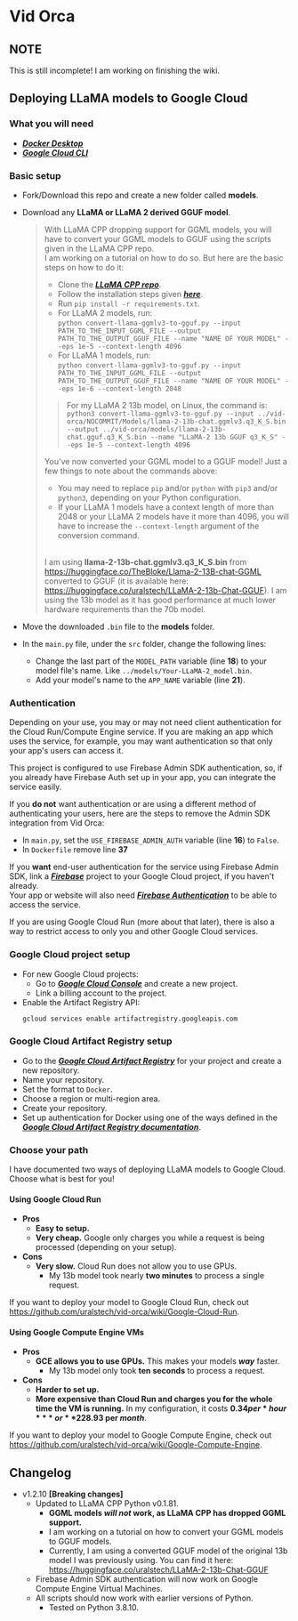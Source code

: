 # Vid Orca

## NOTE
This is still incomplete! I am working on finishing the wiki.

## Deploying LLaMA models to Google Cloud

### What you will need

* [***Docker Desktop***](https://www.docker.com/)
* [***Google Cloud CLI***](https://cloud.google.com/sdk/docs/install)

### Basic setup
* Fork/Download this repo and create a new folder called **models**.
* Download any **LLaMA or LLaMA 2 derived GGUF model**.
	
	> With LLaMA CPP dropping support for GGML models, you will have to convert your GGML models to GGUF using the scripts given in the LLaMA CPP repo.<br/>
	> I am working on a tutorial on how to do so. But here are the basic steps on how to do it:
	>  * Clone the [***LLaMA CPP repo***](https://github.com/ggerganov/llama.cpp).
	>  * Follow the installation steps given [***here***](https://github.com/ggerganov/llama.cpp#build). 
	>  * Run `pip install -r requirements.txt`.
	>  * For LLaMA 2 models, run:<br/>
	>	  `python convert-llama-ggmlv3-to-gguf.py --input PATH_TO_THE_INPUT_GGML_FILE --output PATH_TO_THE_OUTPUT_GGUF_FILE --name "NAME OF YOUR MODEL" --eps 1e-5 --context-length 4096`
	>  * For LLaMA 1 models, run:<br/>
	>	  `python convert-llama-ggmlv3-to-gguf.py --input PATH_TO_THE_INPUT_GGML_FILE --output PATH_TO_THE_OUTPUT_GGUF_FILE --name "NAME OF YOUR MODEL" --eps 1e-6 --context-length 2048`
	>  > For my LLaMA 2 13b model, on Linux, the command is:<br/>
	>  >  `python3 convert-llama-ggmlv3-to-gguf.py --input ../vid-orca/NOCOMMIT/Models/llama-2-13b-chat.ggmlv3.q3_K_S.bin --output ../vid-orca/models/llama-2-13b-chat.gguf.q3_K_S.bin --name "LLaMA-2 13b GGUF q3_K_S" --eps 1e-5 --context-length 4096`
	>
	> You've now converted your GGML model to a GGUF model! Just a few things to note about the commands above:
	>  * You may need to replace `pip` and/or `python` with `pip3` and/or `python3`, depending on your Python configuration.
	>  * If your LLaMA 1 models have a context length of more than 2048 or your LLaMA 2 models have it more than 4096, you will have to increase the `--context-length` argument of the conversion command. 
	> <br/><br/>
	>
	> I am using **llama-2-13b-chat.ggmlv3.q3_K_S.bin** from <https://huggingface.co/TheBloke/Llama-2-13B-chat-GGML> converted to GGUF (it is available here: <https://huggingface.co/uralstech/LLaMA-2-13b-Chat-GGUF>).
	> I am using the 13b model as it has good performance at much lower hardware requirements than the 70b model.

* Move the downloaded `.bin` file to the **models** folder.
* In the `main.py` file, under the `src` folder, change the following lines:
	* Change the last part of the `MODEL_PATH` variable (line **18**) to your model file's name. Like `../models/Your-LLaMA-2_model.bin`.
	* Add your model's name to the `APP_NAME` variable (line **21**).

### Authentication
Depending on your use, you may or may not need client authentication for the Cloud Run/Compute Engine service.
If you are making an app which uses the service, for example, you may want authentication so that only your app's users can access it.

This project is configured to use Firebase Admin SDK authentication, so, if you already have Firebase Auth set up in your app, you can integrate the service easily.

If you **do not** want authentication or are using a different method of authenticating your users, here are the steps to remove the Admin SDK integration from Vid Orca:
* In `main.py`, set the `USE_FIREBASE_ADMIN_AUTH` variable (line **16**) to `False`.
* In `Dockerfile` remove line **37**

If you **want** end-user authentication for the service using Firebase Admin SDK,
link a [***Firebase***](https://console.firebase.google.com/) project to your Google Cloud project, if you haven't already.<br/>
Your app or website will also need [***Firebase Authentication***](https://firebase.google.com/docs/auth/where-to-start) to be able to access the service.

If you are using Google Cloud Run (more about that later), there is also a way to restrict access to only you and other Google Cloud services.  

### Google Cloud project setup
* For new Google Cloud projects:
    * Go to [***Google Cloud Console***](https://console.cloud.google.com/) and create a new project.
    * Link a billing account to the project.
* Enable the Artifact Registry API:
    ```bash
    gcloud services enable artifactregistry.googleapis.com
    ```

### Google Cloud Artifact Registry setup

* Go to the [***Google Cloud Artifact Registry***](https://console.cloud.google.com/artifacts) for your project and create a new repository.
* Name your repository.
* Set the format to `Docker`.
* Choose a region or multi-region area.
* Create your repository.
* Set up authentication for Docker using one of the ways defined in the [***Google Cloud Artifact Registry documentation***](https://cloud.google.com/artifact-registry/docs/docker/authentication).

### Choose your path
I have documented two ways of deploying LLaMA models to Google Cloud. Choose what is best for you!

#### Using Google Cloud Run

* **Pros**
	* **Easy to setup.**
	* **Very cheap.** Google only charges you while a request is being processed (depending on your setup).
* **Cons**
	* **Very slow.** Cloud Run does not allow you to use GPUs.
		* My 13b model took nearly **two minutes** to process a single request.

If you want to deploy your model to Google Cloud Run, check out <https://github.com/uralstech/vid-orca/wiki/Google-Cloud-Run>.

#### Using Google Compute Engine VMs

* **Pros**
	* **GCE allows you to use GPUs.** This makes your models ***way*** faster.
		* My 13b model only took **ten seconds** to process a request.
* **Cons**
	* **Harder to set up.**
	* **More expensive than Cloud Run and charges you for the whole time the VM is running.** In my configuration, it costs **$0.34 per *hour*** or **$228.93 per *month***.

If you want to deploy your model to Google Compute Engine, check out <https://github.com/uralstech/vid-orca/wiki/Google-Compute-Engine>.

## Changelog
* v1.2.10 **[Breaking changes]**
	* Updated to LLaMA CPP Python v0.1.81.
		- **GGML models *will not* work, as LLaMA CPP has dropped GGML support.**
		- I am working on a tutorial on how to convert your GGML models to GGUF models.
		- Currently, I am using a converted GGUF model of the original 13b model I was previously using. You can find it here: <https://huggingface.co/uralstech/LLaMA-2-13b-Chat-GGUF>
	* Firebase Admin SDK authentication will now work on Google Compute Engine Virtual Machines.
	* All scripts should now work with earlier versions of Python.
		- Tested on Python 3.8.10.